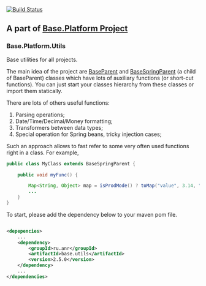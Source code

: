 [![Build Status](https://travis-ci.org/anr-ru/base.utils.svg?branch=master)](https://travis-ci.org/anr-ru/base.utils)

## A part of [Base.Platform Project](https://github.com/anr-ru/base.platform.parent)

### Base.Platform.Utils

Base utilities for all projects.

The main idea of the project are [BaseParent](./src/main/java/ru/anr/base/BaseParent.java) and
[BaseSpringParent](./src/main/java/ru/anr/base/BaseSpringParent.java) (a child of BaseParent) classes which have
lots of auxiliary functions (or short-cut functions). You can just start your classes hierarchy from these classes
or import them statically.

There are lots of others useful functions:

1. Parsing operations;
2. Date/Time/Decimal/Money formatting;
3. Transformers between data types;
4. Special operation for Spring beans, tricky injection cases;

Such an approach allows to fast refer to some very often used functions right in a class.
For example,

```java
public class MyClass extends BaseSpringParent {

    public void myFunc() {

        Map<String, Object> map = isProdMode() ? toMap("value", 3.14, "desc", "pi") : toMap();
        ...
    }
}
```

To start, please add the dependency below to your maven pom file.

```xml

<depepencies>
    ...
    <dependency>
        <groupId>ru.anr</groupId>
        <artifactId>base.utils</artifactId>
        <version>2.5.0</version>
    </dependency>
    ...
</dependencies>
```

